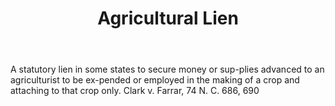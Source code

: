 ---
title: Agricultural Lien
letter: A
permalink: "/definitions/agricultural-lien.html"
body: A statutory lien in some states to secure money or sup-plies advanced to an
  agriculturist to be ex-pended or employed in the making of a crop and attaching
  to that crop only. Clark v. Farrar, 74 N. C. 686, 690
published_at: '2018-07-07'
layout: post
---